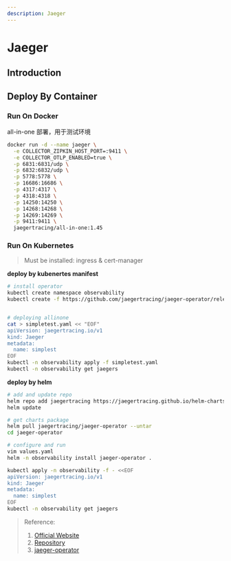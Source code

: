 ```yaml
---
description: Jaeger
---
```


# Jaeger

## Introduction

## Deploy By Container

### Run On Docker

all-in-one 部署，用于测试环境

```bash
docker run -d --name jaeger \
  -e COLLECTOR_ZIPKIN_HOST_PORT=:9411 \
  -e COLLECTOR_OTLP_ENABLED=true \
  -p 6831:6831/udp \
  -p 6832:6832/udp \
  -p 5778:5778 \
  -p 16686:16686 \
  -p 4317:4317 \
  -p 4318:4318 \
  -p 14250:14250 \
  -p 14268:14268 \
  -p 14269:14269 \
  -p 9411:9411 \
  jaegertracing/all-in-one:1.45
```

### Run On Kubernetes

> Must be installed: ingress & cert-manager

**deploy by kubenertes manifest**

```bash
# install operator
kubectl create namespace observability
kubectl create -f https://github.com/jaegertracing/jaeger-operator/releases/download/v1.45.0/jaeger-operator.yaml -n observability


# deploying allinone
cat > simpletest.yaml << "EOF"
apiVersion: jaegertracing.io/v1
kind: Jaeger
metadata:
  name: simplest
EOF
kubectl -n observability apply -f simpletest.yaml
kubectl -n observability get jaegers
```

**deploy by helm**

```bash
# add and update repo
helm repo add jaegertracing https://jaegertracing.github.io/helm-charts
helm update

# get charts package
helm pull jaegertracing/jaeger-operator --untar
cd jaeger-operator

# configure and run
vim values.yaml
helm -n observability install jaeger-operator .

kubectl apply -n observability -f - <<EOF
apiVersion: jaegertracing.io/v1
kind: Jaeger
metadata:
  name: simplest
EOF
kubectl -n observability get jaegers
```

> Reference:
>
> 1. [Official Website](https://www.jaegertracing.io/)
> 2. [Repository](https://github.com/jaegertracing/jaeger)
> 3. [jaeger-operator](https://github.com/jaegertracing/jaeger-operator)
